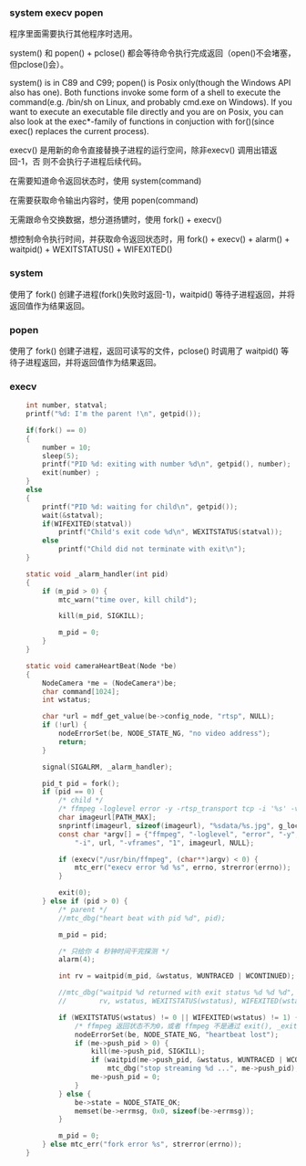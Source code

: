 ### system execv popen

程序里面需要执行其他程序时选用。

system() 和 popen() + pclose() 都会等待命令执行完成返回（open()不会堵塞，但pclose()会）。

system() is in C89 and C99; popen() is Posix only(though the Windows API also has one).
Both functions invoke some form of a shell to execute the command(e.g. /bin/sh on
Linux, and probably cmd.exe on Windows). If you want to execute an executable file
directly and you are on Posix, you can also look at the exec*-family of functions
in conjuction with for()(since exec() replaces the current process).

execv() 是用新的命令直接替换子进程的运行空间，除非execv() 调用出错返回-1，否
则不会执行子进程后续代码。

在需要知道命令返回状态时，使用 system(command)

在需要获取命令输出内容时，使用 popen(command)

无需跟命令交换数据，想分道扬镳时，使用 fork() + execv()

想控制命令执行时间，并获取命令返回状态时，用 fork() + execv() + alarm() + waitpid() + WEXITSTATUS() + WIFEXITED()


### system

使用了 fork() 创建子进程(fork()失败时返回-1)，waitpid() 等待子进程返回，并将返回值作为结果返回。


### popen

使用了 fork() 创建子进程，返回可读写的文件，pclose() 时调用了 waitpid() 等待子进程返回，并将返回值作为结果返回。

### execv

```c
    int number, statval;
    printf("%d: I'm the parent !\n", getpid());

    if(fork() == 0)
    {
        number = 10;
        sleep(5);
        printf("PID %d: exiting with number %d\n", getpid(), number);
        exit(number) ;
    }
    else
    {
        printf("PID %d: waiting for child\n", getpid());
        wait(&statval);
        if(WIFEXITED(statval))
            printf("Child's exit code %d\n", WEXITSTATUS(statval));
        else
            printf("Child did not terminate with exit\n");
    }
```

```c
	static void _alarm_handler(int pid)
	{
	    if (m_pid > 0) {
	        mtc_warn("time over, kill child");

	        kill(m_pid, SIGKILL);

	        m_pid = 0;
	    }
	}

	static void cameraHeartBeat(Node *be)
	{
	    NodeCamera *me = (NodeCamera*)be;
	    char command[1024];
	    int wstatus;

	    char *url = mdf_get_value(be->config_node, "rtsp", NULL);
	    if (!url) {
	        nodeErrorSet(be, NODE_STATE_NG, "no video address");
	        return;
	    }

	    signal(SIGALRM, _alarm_handler);

	    pid_t pid = fork();
	    if (pid == 0) {
	        /* child */
	        /* ffmpeg -loglevel error -y -rtsp_transport tcp -i '%s' -vframes 1 %sdata/%s.jpg */
	        char imageurl[PATH_MAX];
	        snprintf(imageurl, sizeof(imageurl), "%sdata/%s.jpg", g_location, be->id);
	        const char *argv[] = {"ffmpeg", "-loglevel", "error", "-y", "-rtsp_transport", "tcp",
	            "-i", url, "-vframes", "1", imageurl, NULL};

	        if (execv("/usr/bin/ffmpeg", (char**)argv) < 0) {
	            mtc_err("execv error %d %s", errno, strerror(errno));
	        }

	        exit(0);
	    } else if (pid > 0) {
	        /* parent */
	        //mtc_dbg("heart beat with pid %d", pid);

	        m_pid = pid;

	        /* 只给你 4 秒钟时间干完探测 */
	        alarm(4);

	        int rv = waitpid(m_pid, &wstatus, WUNTRACED | WCONTINUED);

	        //mtc_dbg("waitpid %d returned with exit status %d %d %d",
	        //        rv, wstatus, WEXITSTATUS(wstatus), WIFEXITED(wstatus));

	        if (WEXITSTATUS(wstatus) != 0 || WIFEXITED(wstatus) != 1) {
	            /* ffmpeg 返回状态不为0，或者 ffmpeg 不是通过 exit(), _exit()，main() 中返回 */
	            nodeErrorSet(be, NODE_STATE_NG, "heartbeat lost");
	            if (me->push_pid > 0) {
	                kill(me->push_pid, SIGKILL);
	                if (waitpid(me->push_pid, &wstatus, WUNTRACED | WCONTINUED) > 0)
	                    mtc_dbg("stop streaming %d ...", me->push_pid);
	                me->push_pid = 0;
	            }
	        } else {
	            be->state = NODE_STATE_OK;
	            memset(be->errmsg, 0x0, sizeof(be->errmsg));
	        }

	        m_pid = 0;
	    } else mtc_err("fork error %s", strerror(errno));
	}
```
